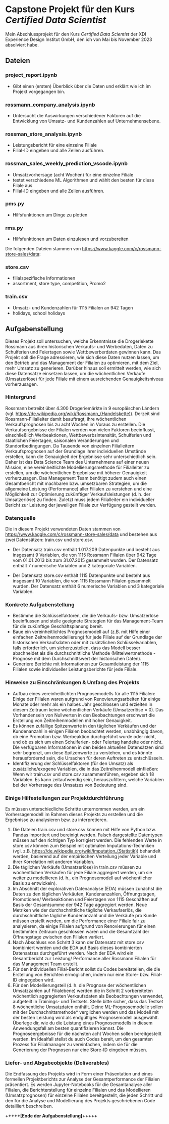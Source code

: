 # Capstone Projekt für den Kurs *Certified Data Scientist*
Mein Abschlussprojekt für den Kurs *Certified Data Scientist* der XDI Experience Design Institut GmbH, den ich von Mai bis November 2023 absolviert habe. 

## Dateien
### project_report.ipynb
* Gibt einen (ersten) Überblick über die Daten und erklärt wie ich im Projekt vorgegangen bin.

### rossmann_company_analysis.ipynb
* Untersucht die Auswirkungen verschiedener Faktoren auf die Entwicklung von Umsatz- und Kundenzahlen auf Unternehmensebene.

### rossman_store_analysis.ipynb
* Leistungsbericht für eine einzelne Filiale
* Filial-ID eingeben und alle Zellen ausführen.

### rossman_sales_weekly_prediction_vscode.ipynb
* Umsatzvorhersage (acht Wochen) für eine einzelne Filiale
* testet verschiedene ML Algorithmen und wählt den besten für diese Filale aus
* Filial-ID eingeben und alle Zellen ausführen.

### pms.py
* Hilfsfunktionen um Dinge zu plotten

### rms.py
* Hilfsfunktionen um Daten einzulesen und vorzubereiten

Die folgenden Dateien stammen von https://www.kaggle.com/c/rossmann-store-sales/data:

### store.csv
* filialspezifische Informationen
* assortment, store type, competition, Promo2
  
### train.csv
* Umsatz- und Kundenzahlen für 1115 Filialen an 942 Tagen
* holidays, school holidays


## Aufgabenstellung
Dieses Projekt soll untersuchen, welche Erkenntnisse die Drogeriekette Rossmann aus ihren historischen Verkaufs- und Werbedaten, Daten zu Schulferien und Feiertagen sowie Wettbewerberdaten gewinnen kann. Das Projekt soll die Frage adressieren, wie sich diese Daten nutzen lassen, um den Betrieb und das Management der Filialen zu optimieren, mit dem Ziel, mehr Umsatz zu generieren. Darüber hinaus soll ermittelt werden, wie sich diese Datensätze einsetzen lassen, um die wöchentlichen Verkäufe (Umsatzerlöse) für jede Filiale mit einem ausreichenden Genauigkeitsniveau vorherzusagen.
### Hintergrund
Rossmann betreibt über 4.300 Drogeriemärkte in 9 europäischen Ländern (vgl. https://de.wikipedia.org/wiki/Rossmann_(Handelskette)). Derzeit sind Rossmann-Filialleiter damit beauftragt, ihre wöchentlichen Verkaufsprognosen bis zu acht Wochen im Voraus zu erstellen. Die Verkaufsergebnisse der Filialen werden von vielen Faktoren beeinflusst, einschließlich Werbeaktionen, Wettbewerbsintensität, Schulferien und staatlichen Feiertagen, saisonalen Veränderungen und Standortbedingungen. Da Tausende von einzelnen Filialleitern Verkaufsprognosen auf der Grundlage ihrer individuellen Umstände erstellen, kann die Genauigkeit der Ergebnisse sehr unterschiedlich sein. Daher ist das Data Science Team des Unternehmens auf einer neuen Mission, eine vereinheitlichte Modellierungsmethode für Filialleiter zu erstellen, um die wöchentlichen Ergebnisse mit höherer Genauigkeit vorherzusagen. Das Management Team benötigt zudem auch einen Gesamtbericht mit machbaren bzw. umsetzbaren Strategien, um die allgemeine Leistung (Performance) aller Filialen zu verstehen und eine Möglichkeit zur Optimierung zukünftiger Verkaufsleistungen (d. h. der Umsatzerlöse) zu finden. Zuletzt muss jedem Filialleiter ein individueller Bericht zur Leistung der jeweiligen Filiale zur Verfügung gestellt werden.
### Datenquelle

Die in diesem Projekt verwendeten Daten stammen von https://www.kaggle.com/c/rossmann-store-sales/data und bestehen aus zwei Datensätzen: train.csv und store.csv. 

* Der Datensatz train.csv enthält 1.017.209 Datenpunkte und besteht aus insgesamt 9 Variablen, die von 1115 Rossmann Filialen über 942 Tage vom 01.01.2013 bis zum 31.07.2015 gesammelt wurden. Der Datensatz enthält 7 numerische Variablen und 2 kategoriale Variablen.

* Der Datensatz store.csv enthält 1115 Datenpunkte und besteht aus insgesamt 10 Variablen, die von 1115 Rossmann Filialen gesammelt wurden. Der Datensatz enthält 6 numerische Variablen und 3 kategoriale Variablen. 

### Konkrete Aufgabenstellung
* Bestimme die Schlüsselfaktoren, die die Verkaufs- bzw. Umsatzerlöse beeinflussen und stelle geeignete Strategien für das Management-Team für die zukünftige Geschäftsplanung bereit.
* Baue ein vereinheitlichtes Prognosemodell auf (z.B. mit Hilfe einer einfachen Zeitreihenmodellierung) für jede Filiale auf der Grundlage der historischen Verkaufsdaten oder mit zusätzlichen Schlüsselvariablen, falls erforderlich, um sicherzustellen, dass das Modell besser abschneidet als die durchschnittliche Methode (Mittelwertmethode - Prognose mit dem Durchschnittswert der historischen Daten).
* Generiere Berichte mit Informationen zur Gesamtleistung der 1115 Filialen sowie individueller Leistungsberichte für jede Filiale.

### Hinweise zu Einschränkungen & Umfang des Projekts
* Aufbau eines vereinheitlichten Prognosemodells für alle 1115 Filialen: Einige der Filialen waren aufgrund von Renovierungsarbeiten für einige Monate oder mehr als ein halbes Jahr geschlossen und erzielten in diesem Zeitraum keine wöchentlichen Verkäufe (Umsatzerlöse = 0). Das Vorhandensein von Nullwerten in den Beobachtungen erschwert die Erstellung von Zeitreihenmodellen mit hoher Genauigkeit.
* Es können zufällige Spitzenwerte in den täglichen Verkäufen und der Kundenanzahl in einigen Filialen beobachtet werden, unabhängig davon, ob eine Promotion bzw. Werbeaktion durchgeführt wurde oder nicht, und ob es sich um einen Schulferien- oder Feiertag handelte oder nicht. Die verfügbaren Informationen in den beiden aktuellen Datensätzen sind sehr begrenzt, um diese Spitzenwerte zu verstehen, und es könnte herausfordernd sein, die Ursachen für deren Auftreten zu entschlüsseln.
* Identifizierung der Schlüsselfaktoren (für den Umsatz) als zusätzliche/exogene Variablen, die in das Zeitreihenmodell einfließen: Wenn wir train.csv und store.csv zusammenführen, ergeben sich 18 Variablen. Es kann zeitaufwendig sein, herauszufiltern, welche Variablen bei der Vorhersage des Umsatzes von Bedeutung sind.

### Einige Hilfestellungen zur Projektdurchführung

Es müssen unterschiedliche Schritte unternommen werden, um ein Vorhersagemodell im Rahmen dieses Projekts zu erstellen und die Ergebnisse zu analysieren bzw. zu interpretieren.

1. Die Dateien train.csv und store.csv können mit Hilfe von Python bzw. Pandas importiert und bereinigt werden. Falsch dargestellte Datentypen müssen auf den richtigen Typ korrigiert werden. Die fehlenden Werte in store.csv können zum Beispiel mit optimalen Imputations-Techniken (vgl. z.B. https://de.wikipedia.org/wiki/Imputation_(Statistik)) behandelt werden, basierend auf der empirischen Verteilung jeder Variable und ihrer Korrelation mit anderen Variablen.
2. Die täglichen Verkäufe (Umsatzerlöse) in train.csv müssen zu wöchentlichen Verkäufen für jede Filiale aggregiert werden, um sie weiter zu modellieren (d. h., ein Prognosemodell auf wöchentlicher Basis zu entwickeln).
3. Im Abschnitt der explorativen Datenanalyse (EDA) müssen zunächst die Daten zu den täglichen Verkäufen, Kundenanzahlen, Öffnungstagen, Promotionen/ Werbeaktionen und Feiertagen von 1115 Geschäften auf Basis der Gesamtsumme der 942 Tage aggregiert werden. Neue Metriken wie der durchschnittliche tägliche Verkaufserlös, die durchschnittliche tägliche Kundenanzahl und die Verkäufe pro Kunde müssen erstellt werden, um die Performance einer Filiale fair zu analysieren, da einige Filialen aufgrund von Renovierungen für einen bestimmten Zeitraum geschlossen waren und die Gesamtzahl der Öffnungstage zwischen den Filialen variiert.
4. Nach Abschluss von Schritt 3 kann der Datensatz mit store.csv kombiniert werden und die EDA auf Basis dieses kombinierten Datensatzes durchgeführt werden. Nach der EDA wird ein Gesamtbericht zur Leistung/ Performance aller Rossmann Filialen für das Management Team erstellt.
5. Für den individuellen Filial-Bericht sollst du Codes bereitstellen, die die Erstellung von Berichten ermöglichen, indem nur eine Store- bzw. Filial-ID eingegeben wird.
6. Für den Modellierungsteil (d. h. die Prognose der wöchentlichen Umsatzzahlen auf Filialebene) werden die in Schritt 2 vorbereiteten wöchentlich aggregierten Verkaufsdaten als Beobachtungen verwendet, aufgeteilt in Trainings- und Testsets. Stelle bitte sicher, dass das Testset 8 wöchentliche Umsatzdaten enthält. Deine ML-Prognosemodelle sollen mit der Durchschnittsmethode* verglichen werden und das Modell mit der besten Leistung wird als endgültiges Prognosemodell ausgewählt. Überlege dir, wie du die Leistung eines Prognosemodells in diesem Anwendungsfall am besten quantifizieren kannst. Die Prognoseergebnisse für die nächsten acht Wochen sollen bereitgestellt werden. Im Idealfall stellst du auch Codes bereit, um den gesamten Prozess für Filialmanager zu vereinfachen, indem sie für die Generierung der Prognosen nur eine Store-ID eingeben müssen.



### Liefer- und Abgabeobjekte (Deliverables) 

Die Endfassung des Projekts wird in Form einer Präsentation und eines formellen Projektberichts zur Analyse der Gesamtperformance der Filialen präsentiert. Es werden Jupyter-Notebooks für die Gesamtanalyse aller Filialen, die Berichterstellung für einzelne Filialen und das Modellieren (Umsatzprognosen) für einzelne Filialen bereitgestellt, die jeden Schritt und den für die Analyse und Modellierung des Projekts geschriebenen Code detailliert beschreiben. 

**+++++[Ende der Aufgabenstellung]+++++**
